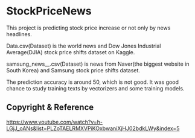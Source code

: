 # StockPriceNews

This project is predicting stock price increase or not only by news headlines.

Data.csv(Dataset) is the world news and Dow Jones Industrial Average(DJIA) stock price shifts dataset on Kaggle.

samsung_news__.csv(Dataset) is news from Naver(the biggest website in South Korea) and Samsung stock price shifts dataset.

The prediction accuracy is around 50, which is not good. 
It was good chance to study training texts by vectorizers and some training models.

## Copyright & Reference 
https://www.youtube.com/watch?v=h-LGjJ_oANs&list=PLZoTAELRMXVPiKOxbwaniXjHJ02bdkLWy&index=5

